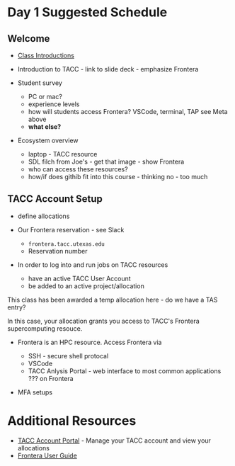 # Day 1 Suggested Schedule

## Welcome

* [Class Introductions](intro.md)

* Introduction to TACC - link to slide deck - emphasize Frontera

* Student survey

	* PC or mac?
	* experience levels
	* how will students access Frontera? VSCode, terminal, TAP see Meta above
	* **what else?**

* Ecosystem overview

 	* laptop - TACC resource	
	* SDL filch from Joe's - get that image - show Frontera
	* who can access these resources?
	* how/if does githib fit into this course - thinking no - too much


## TACC Account Setup

* define allocations
* Our Frontera reservation - see Slack

	* `frontera.tacc.utexas.edu`
	* Reservation number


* In order to log into and run jobs on TACC resources

	* have an active TACC User Account
	* be added to an active project/allocation

This class has been awarded a temp allocation here  - do we have a TAS entry?


In this case, your allocation grants you access to TACC's Frontera supercomputing resouce.  

* Frontera is an HPC resource.  Access Frontera via

	* SSH - secure shell protocal
	* VSCode
	* TACC Anlysis Portal  - web interface to most common applications ??? on Frontera

* MFA setups

# Additional Resources

* [TACC Account Portal](https://accounts.tacc.utexas.edu/login?redirect_url=profile) - Manage your TACC account and view your allocations
* [Frontera User Guide](https://docs.tacc.utexas.edu/hpc/frontera/)

